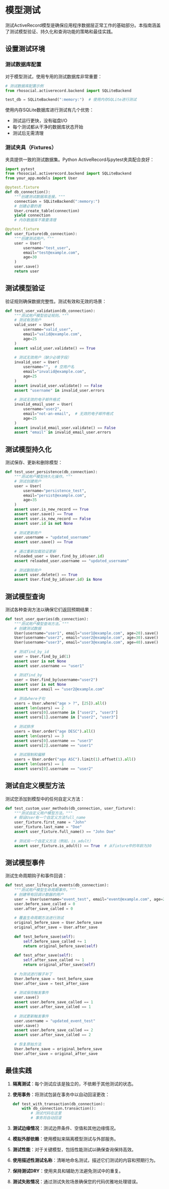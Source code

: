 # 模型测试

测试ActiveRecord模型是确保应用程序数据层正常工作的基础部分。本指南涵盖了测试模型验证、持久化和查询功能的策略和最佳实践。

## 设置测试环境

### 测试数据库配置

对于模型测试，使用专用的测试数据库非常重要：

```python
# 测试数据库配置示例
from rhosocial.activerecord.backend import SQLiteBackend

test_db = SQLiteBackend(":memory:")  # 使用内存SQLite进行测试
```

使用内存SQLite数据库进行测试有几个优势：
- 测试运行更快，没有磁盘I/O
- 每个测试都从干净的数据库状态开始
- 测试后无需清理

### 测试夹具（Fixtures）

夹具提供一致的测试数据集。Python ActiveRecord与pytest夹具配合良好：

```python
import pytest
from rhosocial.activerecord.backend import SQLiteBackend
from your_app.models import User

@pytest.fixture
def db_connection():
    """创建测试数据库连接。"""
    connection = SQLiteBackend(":memory:")
    # 创建必要的表
    User.create_table(connection)
    yield connection
    # 内存数据库不需要清理

@pytest.fixture
def user_fixture(db_connection):
    """创建测试用户。"""
    user = User(
        username="test_user",
        email="test@example.com",
        age=30
    )
    user.save()
    return user
```

## 测试模型验证

验证规则确保数据完整性。测试有效和无效的场景：

```python
def test_user_validation(db_connection):
    """测试用户模型验证规则。"""
    # 测试有效用户
    valid_user = User(
        username="valid_user",
        email="valid@example.com",
        age=25
    )
    assert valid_user.validate() == True
    
    # 测试无效用户（缺少必填字段）
    invalid_user = User(
        username="",  # 空用户名
        email="invalid@example.com",
        age=25
    )
    assert invalid_user.validate() == False
    assert "username" in invalid_user.errors
    
    # 测试无效的电子邮件格式
    invalid_email_user = User(
        username="user2",
        email="not-an-email",  # 无效的电子邮件格式
        age=25
    )
    assert invalid_email_user.validate() == False
    assert "email" in invalid_email_user.errors
```

## 测试模型持久化

测试保存、更新和删除模型：

```python
def test_user_persistence(db_connection):
    """测试用户模型持久化操作。"""
    # 测试创建用户
    user = User(
        username="persistence_test",
        email="persist@example.com",
        age=35
    )
    assert user.is_new_record == True
    assert user.save() == True
    assert user.is_new_record == False
    assert user.id is not None
    
    # 测试更新用户
    user.username = "updated_username"
    assert user.save() == True
    
    # 通过重新加载验证更新
    reloaded_user = User.find_by_id(user.id)
    assert reloaded_user.username == "updated_username"
    
    # 测试删除用户
    assert user.delete() == True
    assert User.find_by_id(user.id) is None
```

## 测试模型查询

测试各种查询方法以确保它们返回预期结果：

```python
def test_user_queries(db_connection):
    """测试用户模型查询方法。"""
    # 创建测试数据
    User(username="user1", email="user1@example.com", age=20).save()
    User(username="user2", email="user2@example.com", age=30).save()
    User(username="user3", email="user3@example.com", age=40).save()
    
    # 测试find_by_id
    user = User.find_by_id(1)
    assert user is not None
    assert user.username == "user1"
    
    # 测试find_by
    user = User.find_by(username="user2")
    assert user is not None
    assert user.email == "user2@example.com"
    
    # 测试where子句
    users = User.where("age > ?", [25]).all()
    assert len(users) == 2
    assert users[0].username in ["user2", "user3"]
    assert users[1].username in ["user2", "user3"]
    
    # 测试排序
    users = User.order("age DESC").all()
    assert len(users) == 3
    assert users[0].username == "user3"
    assert users[2].username == "user1"
    
    # 测试限制和偏移
    users = User.order("age ASC").limit(1).offset(1).all()
    assert len(users) == 1
    assert users[0].username == "user2"
```

## 测试自定义模型方法

测试您添加到模型中的任何自定义方法：

```python
def test_custom_user_methods(db_connection, user_fixture):
    """测试自定义用户模型方法。"""
    # 假设User有一个自定义方法full_name
    user_fixture.first_name = "John"
    user_fixture.last_name = "Doe"
    assert user_fixture.full_name() == "John Doe"
    
    # 测试另一个自定义方法（例如，is_adult）
    assert user_fixture.is_adult() == True  # 从fixture中的年龄为30
```

## 测试模型事件

测试生命周期钩子和事件回调：

```python
def test_user_lifecycle_events(db_connection):
    """测试用户模型生命周期事件。"""
    # 创建带有回调计数器的用户
    user = User(username="event_test", email="event@example.com", age=25)
    user.before_save_called = 0
    user.after_save_called = 0
    
    # 覆盖生命周期方法进行测试
    original_before_save = User.before_save
    original_after_save = User.after_save
    
    def test_before_save(self):
        self.before_save_called += 1
        return original_before_save(self)
        
    def test_after_save(self):
        self.after_save_called += 1
        return original_after_save(self)
    
    # 为测试进行猴子补丁
    User.before_save = test_before_save
    User.after_save = test_after_save
    
    # 测试保存触发事件
    user.save()
    assert user.before_save_called == 1
    assert user.after_save_called == 1
    
    # 测试更新触发事件
    user.username = "updated_event_test"
    user.save()
    assert user.before_save_called == 2
    assert user.after_save_called == 2
    
    # 恢复原始方法
    User.before_save = original_before_save
    User.after_save = original_after_save
```

## 最佳实践

1. **隔离测试**：每个测试应该是独立的，不依赖于其他测试的状态。

2. **使用事务**：将测试包装在事务中以自动回滚更改：
   ```python
   def test_with_transaction(db_connection):
       with db_connection.transaction():
           # 测试代码在这里
           # 事务将自动回滚
   ```

3. **测试边缘情况**：测试边界条件、空值和其他边缘情况。

4. **模拟外部依赖**：使用模拟来隔离模型测试与外部服务。

5. **测试性能**：对于关键模型，包括性能测试以确保查询保持高效。

6. **使用描述性测试名称**：清晰地命名测试，描述它们测试的内容和预期行为。

7. **保持测试DRY**：使用夹具和辅助方法避免测试中的重复。

8. **测试失败情况**：通过测试失败场景确保您的代码优雅地处理错误。